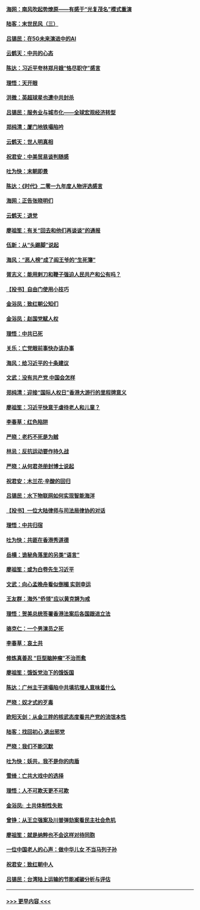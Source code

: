 #### [海网：南风吹起势燎原——有感于“光复茂名”模式重演](../pages/nsc993/n11732308.md?t=12200555) 
#### [陆客：末世民风（三）](../pages/nsc993/n11732211.md?t=12200555) 
#### [吕锡民：在5G未来演进中的AI](../pages/nsc993/n11730010.md?t=12200555) 
#### [云鹤天：中共的心态](../pages/nsc993/n11729906.md?t=12200555) 
#### [陈达：习近平夸林郑月娥“恪尽职守”感言](../pages/nsc993/n11729881.md?t=12200555) 
#### [理悟：天开眼](../pages/nsc993/n11729699.md?t=12200555) 
#### [洪微：英超球星也遭中共封杀](../pages/nsc993/n11727243.md?t=12200555) 
#### [吕锡民：服务业与城市化——全球宏观经济转型](../pages/nsc993/n11725845.md?t=12200555) 
#### [郑纯清：厦门地铁塌陷吟](../pages/nsc993/n11725813.md?t=12200555) 
#### [云鹤天：世人明真相](../pages/nsc993/n11725621.md?t=12200555) 
#### [祝君安：中美贸易谈判随感](../pages/nsc993/n11725609.md?t=12200555) 
#### [吐为快：末朝即景](../pages/nsc993/n11723365.md?t=12200555) 
#### [陈达：《时代》二零一九年度人物评选感言](../pages/nsc993/n11723337.md?t=12200555) 
#### [海网：正告张晓明们](../pages/nsc993/n11723228.md?t=12200555) 
#### [云鹤天：退党](../pages/nsc993/n11723056.md?t=12200555) 
#### [廖祖笙：有关“回去和他们再谈谈”的通报](../pages/nsc993/n11722442.md?t=12200555) 
#### [伍新：从“头踢脚”说起](../pages/nsc993/n11722429.md?t=12200555) 
#### [海风：“恶人榜”成了阎王爷的“生死簿”](../pages/nsc993/n11722272.md?t=12200555) 
#### [胥志义：能用剌刀和鞭子强迫人民共产和公有吗？](../pages/nsc993/n11720569.md?t=12200555) 
#### [【投书】自由门使用小技巧](../pages/nsc993/n11720180.md?t=12200555) 
#### [金浴凤：致红朝公知们](../pages/nsc993/n11720563.md?t=12200555) 
#### [金浴凤：赵国党赋人权](../pages/nsc993/n11720533.md?t=12200555) 
#### [理悟：中共已死](../pages/nsc993/n11720233.md?t=12200555) 
#### [关乐：亡党眼前事快办该办事](../pages/nsc993/n11719160.md?t=12200555) 
#### [海风：给习近平的十条建议](../pages/nsc993/n11717616.md?t=12200555) 
#### [文武：没有共产党 中国会怎样](../pages/nsc993/n11717584.md?t=12200555) 
#### [郑纯清：迎接“国际人权日”香港大游行的里程牌意义](../pages/nsc993/n11717417.md?t=12200555) 
#### [廖祖笙：习近平快意于虐待老人和儿童？](../pages/nsc993/n11715313.md?t=12200555) 
#### [李春草：红色陷阱](../pages/nsc993/n11715029.md?t=12200555) 
#### [严晓：老朽不死是为贼](../pages/nsc993/n11712910.md?t=12200555) 
#### [林忌：反抗运动要作持久战](../pages/nsc993/n11712623.md?t=12200555) 
#### [严晓：从何君尧册封博士说起](../pages/nsc993/n11712465.md?t=12200555) 
#### [祝君安：木兰花·辛酸的回归](../pages/nsc993/n11712381.md?t=12200555) 
#### [吕锡民：水下物联网如何实现智能海洋](../pages/nsc993/n11711158.md?t=12200555) 
#### [【投书】一位大陆律师与司法局律协的对话](../pages/nsc993/n11709675.md?t=12200555) 
#### [理悟：中共归宿](../pages/nsc993/n11710059.md?t=12200555) 
#### [吐为快：共匪在香港秀道德](../pages/nsc993/n11709979.md?t=12200555) 
#### [岳横：诡秘角落里的另类“语言”](../pages/nsc993/n11709792.md?t=12200555) 
#### [廖祖笙：或为白卷先生习近平](../pages/nsc993/n11708330.md?t=12200555) 
#### [文武：向心孟晚舟看似倒楣 实则幸运](../pages/nsc993/n11708236.md?t=12200555) 
#### [王友群：海外“侨领”应以黄克锵为戒](../pages/nsc993/n11706176.md?t=12200555) 
#### [理悟：贺美总统签署香港法案后各国跟进立法](../pages/nsc993/n11706853.md?t=12200555) 
#### [骆克仁：一个男演员之死](../pages/nsc993/n11706677.md?t=12200555) 
#### [李春草：哀土共](../pages/nsc993/n11706255.md?t=12200555) 
#### [修炼真善忍 “巨型脑肿瘤”不治而愈](../pages/nsc993/n11705340.md?t=12200555) 
#### [廖祖笙：饿饭党治下的饿饭国](../pages/nsc993/n11705085.md?t=12200555) 
#### [陈达：广州主干道塌陷中共填坑埋人意味着什么](../pages/nsc993/n11705046.md?t=12200555) 
#### [严晓：奴才式的歹毒](../pages/nsc993/n11704826.md?t=12200555) 
#### [欧阳天剑：从金三胖的核武态度看共产党的流氓本性](../pages/nsc993/n11702238.md?t=12200555) 
#### [陆客：找回初心 退出邪党](../pages/nsc993/n11702213.md?t=12200555) 
#### [严晓：我们不能沉默](../pages/nsc993/n11702110.md?t=12200555) 
#### [吐为快：妖共，我不是你的肉盾](../pages/nsc993/n11701366.md?t=12200555) 
#### [雪绮：亡共大戏中的选择](../pages/nsc993/n11699922.md?t=12200555) 
#### [理悟：人不可欺天更不可欺](../pages/nsc993/n11699657.md?t=12200555) 
#### [金浴凤:  土共体制性失败](../pages/nsc993/n11699361.md?t=12200555) 
#### [曾铮：从王立强案及川普弹劾案看民主社会危机](../pages/nsc993/n11699318.md?t=12200555) 
#### [廖祖笙：就是纳粹也不会这样对待同胞](../pages/nsc993/n11697658.md?t=12200555) 
#### [一位中国老人的心声：做中华儿女 不当马列子孙](../pages/nsc993/n11697525.md?t=12200555) 
#### [祝君安：致红朝中人](../pages/nsc993/n11697518.md?t=12200555) 
#### [吕锡民：台湾陆上运输的节能减碳分析与评估](../pages/nsc993/n11694983.md?t=12200555) 

----
#### [ >>> 更早内容 <<< ](../indexes/nsc993-earlier.md)
